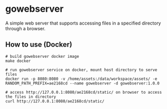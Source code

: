 # gowebserver

A simple web server that supports accessing files in a specified directory through a browser.

## How to use (Docker)

```shell
# build gowebserver docker image
make docker

# run gowebserver service on docker, mount host directory to serve files
docker run -p 8080:8080 -v /home/assets:/data/workspace/assets/ -e RANDOM_PATH_PREFIX=ae2168cd --name gowebserver -d gowebserver:1.0.0

# access http://127.0.0.1:8080/ae2168cd/static/ on browser to access the files in directory
curl http://127.0.0.1:8080/ae2168cd/static/
```
